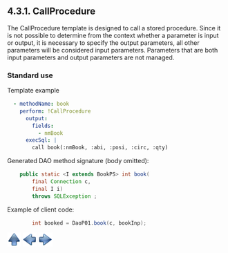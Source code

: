 ## 4.3.1. CallProcedure

The CallProcedure template is designed to call a stored procedure.
Since it is not possible to determine from the context whether a parameter is input or output, it is necessary to specify the output parameters, all other parameters will be considered input parameters.
Parameters that are both input parameters and output parameters are not managed.

### Standard use

Template example

~~~yaml
  - methodName: book
    perform: !CallProcedure
      output:
        fields:
          - nmBook
      execSql: |
        call book(:nmBook, :abi, :posi, :circ, :qty) 
~~~

Generated DAO method signature (body omitted):

~~~java
    public static <I extends BookPS> int book(
        final Connection c,
        final I i)
        throws SQLException ;
~~~

Example of client code:

~~~java
        int booked = DaoP01.book(c, bookInp);
~~~

[![Up](go-up.png)](ConfigYaml.md) [![Next](go-previous.png)](insertKey.md) [![Next](go-next.png)](inlineProc.md)
